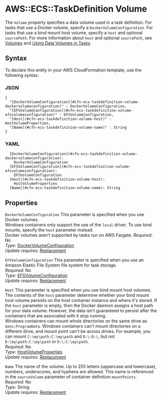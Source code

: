 # AWS::ECS::TaskDefinition Volume<a name="aws-properties-ecs-taskdefinition-volume"></a>

The `Volume` property specifies a data volume used in a task definition\. For tasks that use a Docker volume, specify a `DockerVolumeConfiguration`\. For tasks that use a bind mount host volume, specify a `host` and optional `sourcePath`\. For more information about `host` and optional `sourcePath`, see [Volumes](https://docs.aws.amazon.com/AmazonECS/latest/developerguide/task_definition_parameters.html#volumes) and [Using Data Volumes in Tasks](https://docs.aws.amazon.com/AmazonECS/latest/developerguide/using_data_volumes.html)\.

## Syntax<a name="aws-properties-ecs-taskdefinition-volume-syntax"></a>

To declare this entity in your AWS CloudFormation template, use the following syntax:

### JSON<a name="aws-properties-ecs-taskdefinition-volume-syntax.json"></a>

```
{
  "[DockerVolumeConfiguration](#cfn-ecs-taskdefinition-volume-dockervolumeconfiguration)" : DockerVolumeConfiguration,
  "[EFSVolumeConfiguration](#cfn-ecs-taskdefinition-volume-efsvolumeconfiguration)" : EFSVolumeConfiguration,
  "[Host](#cfn-ecs-taskdefinition-volume-host)" : HostVolumeProperties,
  "[Name](#cfn-ecs-taskdefinition-volume-name)" : String
}
```

### YAML<a name="aws-properties-ecs-taskdefinition-volume-syntax.yaml"></a>

```
  [DockerVolumeConfiguration](#cfn-ecs-taskdefinition-volume-dockervolumeconfiguration):
    DockerVolumeConfiguration
  [EFSVolumeConfiguration](#cfn-ecs-taskdefinition-volume-efsvolumeconfiguration):
    EFSVolumeConfiguration
  [Host](#cfn-ecs-taskdefinition-volume-host):
    HostVolumeProperties
  [Name](#cfn-ecs-taskdefinition-volume-name): String
```

## Properties<a name="aws-properties-ecs-taskdefinition-volume-properties"></a>

`DockerVolumeConfiguration` <a name="cfn-ecs-taskdefinition-volume-dockervolumeconfiguration"></a>
This parameter is specified when you use Docker volumes\.  
Windows containers only support the use of the `local` driver\. To use bind mounts, specify the `host` parameter instead\.  
Docker volumes aren't supported by tasks run on AWS Fargate\.
_Required_: No  
_Type_: [DockerVolumeConfiguration](aws-properties-ecs-taskdefinition-dockervolumeconfiguration.md)  
_Update requires_: [Replacement](https://docs.aws.amazon.com/AWSCloudFormation/latest/UserGuide/using-cfn-updating-stacks-update-behaviors.html#update-replacement)

`EFSVolumeConfiguration` <a name="cfn-ecs-taskdefinition-volume-efsvolumeconfiguration"></a>
This parameter is specified when you use an Amazon Elastic File System file system for task storage\.  
_Required_: No  
_Type_: [EFSVolumeConfiguration](aws-properties-ecs-taskdefinition-efsvolumeconfiguration.md)  
_Update requires_: [Replacement](https://docs.aws.amazon.com/AWSCloudFormation/latest/UserGuide/using-cfn-updating-stacks-update-behaviors.html#update-replacement)

`Host` <a name="cfn-ecs-taskdefinition-volume-host"></a>
This parameter is specified when you use bind mount host volumes\. The contents of the `host` parameter determine whether your bind mount host volume persists on the host container instance and where it's stored\. If the `host` parameter is empty, then the Docker daemon assigns a host path for your data volume\. However, the data isn't guaranteed to persist after the containers that are associated with it stop running\.  
Windows containers can mount whole directories on the same drive as `$env:ProgramData`\. Windows containers can't mount directories on a different drive, and mount point can't be across drives\. For example, you can mount `C:\my\path:C:\my\path` and `D:\:D:\`, but not `D:\my\path:C:\my\path` or `D:\:C:\my\path`\.  
_Required_: No  
_Type_: [HostVolumeProperties](aws-properties-ecs-taskdefinition-hostvolumeproperties.md)  
_Update requires_: [Replacement](https://docs.aws.amazon.com/AWSCloudFormation/latest/UserGuide/using-cfn-updating-stacks-update-behaviors.html#update-replacement)

`Name` <a name="cfn-ecs-taskdefinition-volume-name"></a>
The name of the volume\. Up to 255 letters \(uppercase and lowercase\), numbers, underscores, and hyphens are allowed\. This name is referenced in the `sourceVolume` parameter of container definition `mountPoints`\.  
_Required_: No  
_Type_: String  
_Update requires_: [Replacement](https://docs.aws.amazon.com/AWSCloudFormation/latest/UserGuide/using-cfn-updating-stacks-update-behaviors.html#update-replacement)
